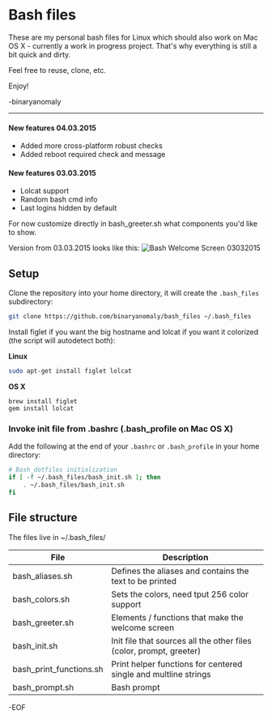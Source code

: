 # Bash files

These are my personal bash files for Linux which should also work on Mac OS X - currently a work in progress project. That's why everything is still a bit quick and dirty.

Feel free to reuse, clone, etc.

Enjoy!

-binaryanomaly


---

#### New features 04.03.2015
 - Added more cross-platform robust checks
 - Added reboot required check and message


#### New features 03.03.2015
 - Lolcat support
 - Random bash cmd info
 - Last logins hidden by default

For now customize directly in bash_greeter.sh what components you'd like to show.

Version from 03.03.2015 looks like this: ![Bash Welcome Screen 03032015](http://i.imgur.com/jiCK38n.png "Bash Welcome Screen 03.03.2015")


## Setup

Clone the repository into your home directory, it will create the `.bash_files` subdirectory:

```bash
git clone https://github.com/binaryanomaly/bash_files ~/.bash_files
```

Install figlet if you want the big hostname and lolcat if you want it colorized (the script will autodetect both):

**Linux**
```bash
sudo apt-get install figlet lolcat
```

**OS X**
```
brew install figlet
gem install lolcat
```


### Invoke init file from .bashrc (.bash_profile on Mac OS X)

Add the following at the end of your `.bashrc` or `.bash_profile` in your home directory:

```bash
# Bash_dotfiles initialization
if [ -f ~/.bash_files/bash_init.sh ]; then
    . ~/.bash_files/bash_init.sh
fi
```


## File structure

The files live in ~/.bash_files/

| File | Description |
| ---- | ----------- |
| bash_aliases.sh | Defines the aliases and contains the text to be printed |
| bash_colors.sh  | Sets the colors, need tput 256 color support |
| bash_greeter.sh  | Elements / functions that make the welcome screen |
| bash_init.sh  | Init file that sources all the other files (color, prompt, greeter) |
| bash_print_functions.sh  | Print helper functions for centered single and multline strings |
| bash_prompt.sh  | Bash prompt |


-EOF
